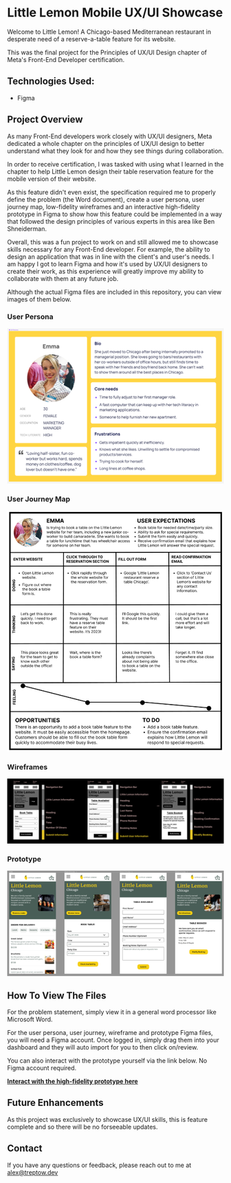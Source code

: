 # Little Lemon Mobile UX/UI Showcase

Welcome to Little Lemon! A Chicago-based Mediterranean restaurant in desperate need of a reserve-a-table feature for its website.

This was the final project for the Principles of UX/UI Design chapter of Meta's Front-End Developer certification.

## Technologies Used:

- Figma

## Project Overview

As many Front-End developers work closely with UX/UI designers, Meta dedicated a whole chapter on the principles of UX/UI design to better understand what they look for and how they see things during collaboration.

In order to receive certification, I was tasked with using what I learned in the chapter to help Little Lemon design their table reservation feature for the mobile version of their website.

As this feature didn't even exist, the specification required me to properly define the problem (the Word document), create a user persona, user journey map, low-fidelity wireframes and an interactive high-fidelity prototype in Figma to show how this feature could be implemented in a way that followed the design principles of various experts in this area like Ben Shneiderman.

Overall, this was a fun project to work on and still allowed me to showcase skills necessary for any Front-End developer. For example, the ability to design an application that was in line with the client's and user's needs. I am happy I got to learn Figma and how it's used by UX/UI designers to create their work, as this experience will greatly improve my ability to collaborate with them at any future job.

Although the actual Figma files are included in this repository, you can view images of them below.

### **User Persona**

![User Persona](Images/User%20Persona.png)

### **User Journey Map**

![User Journey Map](Images/User%20Journey%20Map.png)

### **Wireframes**

![Wireframes](Images/Wireframes%20for%20Little%20Lemon.png)

### **Prototype**

![Prototype](Images/Prototype%20for%20Little%20Lemon.png)

## How To View The Files

For the problem statement, simply view it in a general word processor like Microsoft Word.

For the user persona, user journey, wireframe and prototype Figma files, you will need a Figma account. Once logged in, simply drag them into your dashboard and they will auto import for you to then click on/review.

You can also interact with the prototype yourself via the link below. No Figma account required.

**[Interact with the high-fidelity prototype here](https://www.figma.com/proto/RCnCHzOHnVoz37xDycm0Nm?type=design&node-id=0-1&mode=design&t=iTkZ9hAPYTX4NuP9-6)**

## Future Enhancements

As this project was exclusively to showcase UX/UI skills, this is feature complete and so there will be no forseeable updates.

## Contact

If you have any questions or feedback, please reach out to me at [alex@treptow.dev](mailto:alex@treptow.dev)
